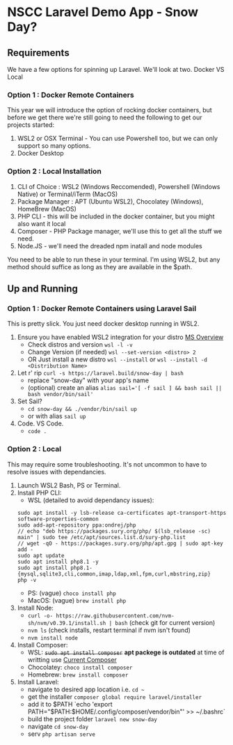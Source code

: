 # NSCC Laravel Demo App - Snow Day?

## Requirements
We have a few options for spinning up Laravel. We'll look at two. Docker VS Local

### Option 1 : Docker Remote Containers
This year we will introduce the option of rocking docker containers, but before we get there we're still going to need the following to get our projects started:

1. WSL2 or OSX Terminal - You can use Powershell too, but we can only support so many options.
2. Docker Desktop

### Option 2 : Local Installation
1. CLI of Choice : WSL2 (Windows Reccomended), Powershell (Windows Native) or Terminal/iTerm (MacOS)
2. Package Manager : APT (Ubuntu WSL2), Chocolatey (Windows), HomeBrew (MacOS)
3. PHP CLI - this will be included in the docker container, but you might also want it local
4. Composer - PHP Package manager, we'll use this to get all the stuff we need. 
5. Node.JS - we'll need the dreaded npm inatall and node modules

You need to be able to run these in your terminal. I'm using WSL2, but any method should suffice as long as they are available in the $path.

## Up and Running
### Option 1 : Docker Remote Containers using Laravel Sail
This is pretty slick. You just need docker desktop running in WSL2.
1. Ensure you have enabled WSL2 integration for your distro [MS Overview](https://docs.microsoft.com/en-us/windows/wsl/tutorials/wsl-containers)
    - Check distros and version `wsl -l -v`
    - Change Version (if needed) `wsl --set-version <distro> 2`
    - OR Just install a new distro `wsl --install` or `wsl --install -d <Distribution Name>`
2. Let r' rip `curl -s https://laravel.build/snow-day | bash`
    - replace "snow-day" with your app's name
    - (optional) create an alias `alias sail='[ -f sail ] && bash sail || bash vendor/bin/sail'`
3. Set Sail?
    - `cd snow-day && ./vendor/bin/sail up` 
    - or with alias `sail up`
4. Code. VS Code.
    - `code .`

### Option 2 : Local
This may require some troubleshooting. It's not uncommon to have to resolve issues with dependancies.

1. Launch WSL2 Bash, PS or Terminal.
2. Install PHP CLI:
    - WSL (detailed to avoid dependancy issues):
    ```
    sudo apt install -y lsb-release ca-certificates apt-transport-https software-properties-common
    sudo add-apt-repository ppa:ondrej/php 
    // echo "deb https://packages.sury.org/php/ $(lsb_release -sc) main" | sudo tee /etc/apt/sources.list.d/sury-php.list
    // wget -qO - https://packages.sury.org/php/apt.gpg | sudo apt-key add -
    sudo apt update
    sudo apt install php8.1 -y
    sudo apt install php8.1-{mysql,sqlite3,cli,common,imap,ldap,xml,fpm,curl,mbstring,zip}
    php -v
    ```
    - PS: (vague) `choco install php`
    - MacOS: (vague) `brew install php`
3. Install Node:
    - `curl -o- https://raw.githubusercontent.com/nvm-sh/nvm/v0.39.1/install.sh | bash`  (check git for current version)
    - `nvm ls` (check installs, restart terminal if nvm isn't found)
    - `nvm install node`
4. Install Composer:
    - WSL: ~~`sudo apt install composer`~~ **apt packege is outdated** at time of writting use [Current Composer](https://getcomposer.org/download/) 
    - Chocolatey: `choco install composer`
    - Homebrew: `brew install composer`
6. Install Laravel:
    - navigate to desired app location i.e. `cd ~`
    - get the installer `composer global require laravel/installer`
    - add it to $PATH `echo 'export PATH="$PATH:$HOME/.config/composer/vendor/bin"' >> ~/.bashrc`
    - build the project folder `laravel new snow-day`
    - navigate `cd snow-day`
    - serv `php artisan serve`
